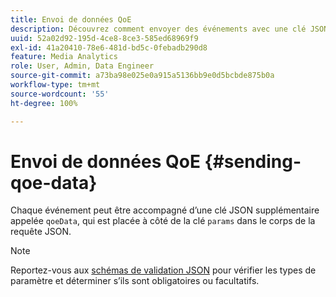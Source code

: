 ```yaml
---
title: Envoi de données QoE
description: Découvrez comment envoyer des événements avec une clé JSON qoeData.
uuid: 52a02d92-195d-4ce8-8ce3-585ed68969f9
exl-id: 41a20410-78e6-481d-bd5c-0febadb290d8
feature: Media Analytics
role: User, Admin, Data Engineer
source-git-commit: a73ba98e025e0a915a5136bb9e0d5bcbde875b0a
workflow-type: tm+mt
source-wordcount: '55'
ht-degree: 100%

---
```


# Envoi de données QoE {#sending-qoe-data}

Chaque événement peut être accompagné d’une clé JSON supplémentaire appelée `qoeData`, qui est placée à côté de la clé `params` dans le corps de la requête JSON.

>[!NOTE]
>
>Reportez-vous aux [schémas de validation JSON](mc-api-validate-reqs.md) pour vérifier les types de paramètre et déterminer s’ils sont obligatoires ou facultatifs.
